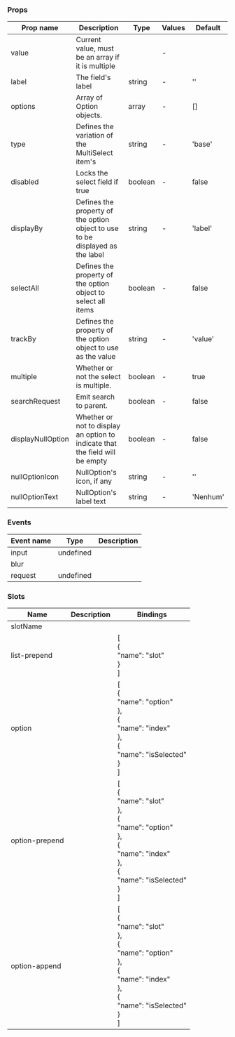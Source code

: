 ### Props

| Prop name         | Description                                                                      | Type    | Values | Default  |
| ----------------- | -------------------------------------------------------------------------------- | ------- | ------ | -------- |
| value             | Current value, must be an array if it is multiple                                |         | -      |          |
| label             | The field's label                                                                | string  | -      | ''       |
| options           | Array of Option objects.                                                         | array   | -      | []       |
| type              | Defines the variation of the MultiSelect item's                                  | string  | -      | 'base'   |
| disabled          | Locks the select field if true                                                   | boolean | -      | false    |
| displayBy         | Defines the property of the option object to use to be<br>displayed as the label | string  | -      | 'label'  |
| selectAll         | Defines the property of the option object to select all items                    | boolean | -      | false    |
| trackBy           | Defines the property of the option object to use as the value                    | string  | -      | 'value'  |
| multiple          | Whether or not the select is multiple.                                           | boolean | -      | true     |
| searchRequest     | Emit search to parent.                                                           | boolean | -      | false    |
| displayNullOption | Whether or not to display an option to indicate that the field will be empty     | boolean | -      | false    |
| nullOptionIcon    | NullOption's icon, if any                                                        | string  | -      | ''       |
| nullOptionText    | NullOption's label text                                                          | string  | -      | 'Nenhum' |

### Events

| Event name | Type      | Description |
| ---------- | --------- | ----------- |
| input      | undefined |
| blur       |           |
| request    | undefined |

### Slots

| Name           | Description | Bindings                                                                                                                                       |
| -------------- | ----------- | ---------------------------------------------------------------------------------------------------------------------------------------------- |
| slotName       |             |                                                                                                                                                |
| list-prepend   |             | [<br> {<br> "name": "slot"<br> }<br>]                                                                                                          |
| option         |             | [<br> {<br> "name": "option"<br> },<br> {<br> "name": "index"<br> },<br> {<br> "name": "isSelected"<br> }<br>]                                 |
| option-prepend |             | [<br> {<br> "name": "slot"<br> },<br> {<br> "name": "option"<br> },<br> {<br> "name": "index"<br> },<br> {<br> "name": "isSelected"<br> }<br>] |
| option-append  |             | [<br> {<br> "name": "slot"<br> },<br> {<br> "name": "option"<br> },<br> {<br> "name": "index"<br> },<br> {<br> "name": "isSelected"<br> }<br>] |
